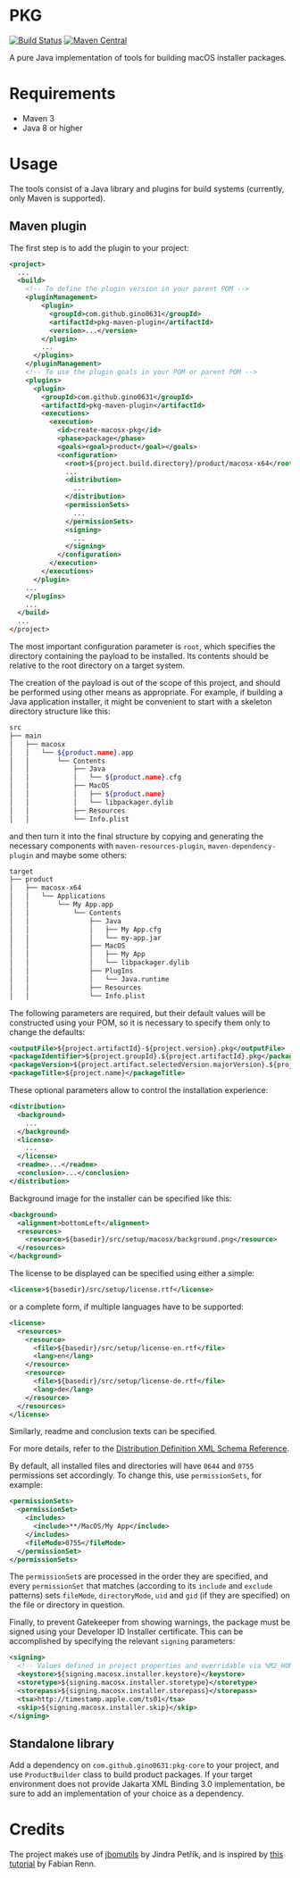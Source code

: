 # PKG
[![Build Status](https://api.travis-ci.com/gino0631/pkg.svg?branch=master)](https://app.travis-ci.com/gino0631/pkg)
[![Maven Central](https://maven-badges.herokuapp.com/maven-central/com.github.gino0631/pkg-maven-plugin/badge.svg)](https://maven-badges.herokuapp.com/maven-central/com.github.gino0631/pkg-maven-plugin)

A pure Java implementation of tools for building macOS installer packages.

# Requirements
* Maven 3
* Java 8 or higher

# Usage
The tools consist of a Java library and plugins for build systems (currently, only Maven is supported).

## Maven plugin
The first step is to add the plugin to your project:
```xml
<project>
  ...
  <build>
    <!-- To define the plugin version in your parent POM -->
    <pluginManagement>
        <plugin>
          <groupId>com.github.gino0631</groupId>
          <artifactId>pkg-maven-plugin</artifactId>
          <version>...</version>
        </plugin>
        ...
      </plugins>
    </pluginManagement>
    <!-- To use the plugin goals in your POM or parent POM -->
    <plugins>
      <plugin>
        <groupId>com.github.gino0631</groupId>
        <artifactId>pkg-maven-plugin</artifactId>
        <executions>
          <execution>
            <id>create-macosx-pkg</id>
            <phase>package</phase>
            <goals><goal>product</goal></goals>
            <configuration>
              <root>${project.build.directory}/product/macosx-x64</root>
              ...
              <distribution>
                ...
              </distribution>
              <permissionSets>
                ...
              </permissionSets>
              <signing>
                ...
              </signing>
            </configuration>
          </execution>
        </executions>
      </plugin>
    ...
    </plugins>
    ...
  </build>
  ...
</project>
```

The most important configuration parameter is `root`, which specifies the directory containing the payload to be installed. Its contents should be relative to the root directory on a target system.

The creation of the payload is out of the scope of this project, and should be performed using other means as appropriate. For example, if building a Java application installer, it might be convenient to start with a skeleton directory structure like this:
```sh
src
├── main
│   ├── macosx
│   │   └── ${product.name}.app
│   │       └── Contents
│   │           ├── Java
│   │           │   └── ${product.name}.cfg
│   │           ├── MacOS
│   │           │   ├── ${product.name}
│   │           │   └── libpackager.dylib
│   │           ├── Resources
│   │           └── Info.plist
```
and then turn it into the final structure by copying and generating the necessary components with `maven-resources-plugin`, `maven-dependency-plugin` and maybe some others:
```sh
target
├── product
│   ├── macosx-x64
│   │   └── Applications
│   │       └── My App.app
│   │           └── Contents
│   │               ├── Java
│   │               │   ├── My App.cfg
│   │               │   └── my-app.jar
│   │               ├── MacOS
│   │               │   ├── My App
│   │               │   └── libpackager.dylib
│   │               ├── PlugIns
│   │               │   └── Java.runtime
│   │               ├── Resources
│   │               └── Info.plist
```

The following parameters are required, but their default values will be constructed using your POM, so it is necessary to specify them only to change the defaults:
```xml
<outputFile>${project.artifactId}-${project.version}.pkg</outputFile>
<packageIdentifier>${project.groupId}.${project.artifactId}.pkg</packageIdentifier>
<packageVersion>${project.artifact.selectedVersion.majorVersion}.${project.artifact.selectedVersion.minorVersion}</packageVersion>
<packageTitle>${project.name}</packageTitle>
```

These optional parameters allow to control the installation experience:
```xml
<distribution>
  <background>
    ...
  </background>
  <license>
    ...
  </license>
  <readme>...</readme>
  <conclusion>...</conclusion>
</distribution>
```

Background image for the installer can be specified like this:
```xml
<background>
  <alignment>bottomLeft</alignment>
  <resources>
    <resource>${basedir}/src/setup/macosx/background.png</resource>
  </resources>
</background>
```

The license to be displayed can be specified using either a simple:
```xml
<license>${basedir}/src/setup/license.rtf</license>
```
or a complete form, if multiple languages have to be supported:
```xml
<license>
  <resources>
    <resource>
      <file>${basedir}/src/setup/license-en.rtf</file>
      <lang>en</lang>
    </resource>
    <resource>
      <file>${basedir}/src/setup/license-de.rtf</file>
      <lang>de</lang>
    </resource>
  </resources>
</license>
```

Similarly, readme and conclusion texts can be specified.

For more details, refer to the [Distribution Definition XML Schema Reference](https://developer.apple.com/library/content/documentation/DeveloperTools/Reference/DistributionDefinitionRef/Chapters/Introduction.html).

By default, all installed files and directories will have `0644` and `0755` permissions set accordingly. To change this, use `permissionSets`, for example:
```xml
<permissionSets>
  <permissionSet>
    <includes>
      <include>**/MacOS/My App</include>
    </includes>
    <fileMode>0755</fileMode>
  </permissionSet>
</permissionSets>
```
The `permissionSet`s are processed in the order they are specified, and every `permissionSet` that matches (according to its `include` and `exclude` patterns) sets `fileMode`, `directoryMode`, `uid` and `gid` (if they are specified) on the file or directory in question.

Finally, to prevent Gatekeeper from showing warnings, the package must be signed using your Developer ID Installer certificate. This can be accomplished by specifying the relevant `signing` parameters:
```xml
<signing>
  <!-- Values defined in project properties and overridable via %M2_HOME%/settings.xml -->
  <keystore>${signing.macosx.installer.keystore}</keystore>
  <storetype>${signing.macosx.installer.storetype}</storetype>
  <storepass>${signing.macosx.installer.storepass}</storepass>
  <tsa>http://timestamp.apple.com/ts01</tsa>
  <skip>${signing.macosx.installer.skip}</skip>
</signing>
```

## Standalone library
Add a dependency on `com.github.gino0631:pkg-core` to your project, and use `ProductBuilder` class to build product packages. If your target environment does not provide Jakarta XML Binding 3.0 implementation, be sure to add an implementation of your choice as a dependency.

# Credits
The project makes use of [jbomutils](https://github.com/jindrapetrik/jbomutils) by Jindra Petřík, and is inspired by [this tutorial](http://bomutils.dyndns.org/tutorial.html) by Fabian Renn.
